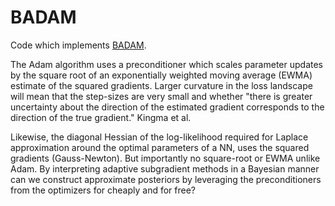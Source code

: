 # BADAM
Code which implements [BADAM](https://arxiv.org/abs/1811.03679).

The Adam algorithm uses a preconditioner which scales parameter updates by the square root of an  exponentially weighted moving average (EWMA) estimate of the squared gradients. Larger curvature in the loss landscape will mean that the step-sizes are very small and whether "there is greater uncertainty about the direction of the estimated gradient corresponds to the direction of the true gradient." Kingma et al. 

Likewise, the diagonal Hessian of the log-likelihood required for Laplace approximation around the optimal parameters of a NN, uses the squared gradients (Gauss-Newton). But importantly no square-root or EWMA unlike Adam. By interpreting adaptive subgradient methods in a Bayesian manner can we construct approximate posteriors by leveraging the preconditioners from the optimizers for cheaply and for free?

